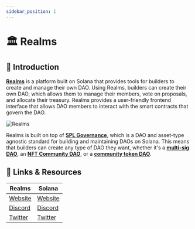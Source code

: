 ```yaml
---
sidebar_position: 1
---
```


# 🏛️ Realms

## 👋 Introduction

[**Realms**](https://app.realms.today/realms) is a platform built on Solana that provides tools for builders to create and manage their own DAO. Using Realms, builders can create their own DAO, which allows them to manage their members, vote on proposals, and allocate their treasury. Realms provides a user-friendly frontend interface that allows DAO members to interact with the smart contracts that govern the DAO.

![Realms](https://i.imgur.com/HbHf7sA.png)

Realms is built on top of [**SPL Governance**](https://github.com/solana-labs/solana-program-library/tree/master/governance), which is a DAO and asset-type agnostic standard for building and maintaining DAOs on Solana. This means that builders can create any type of DAO they want, whether it's a [**multi-sig DAO**](https://paragraph.xyz/@xentoshi/multi-sig-on-solana), an [**NFT Community DAO**](https://paragraph.xyz/@xentoshi/nft-community-dao-on-solana-governance-with-nft-voting), or a [**community token DAO**](https://paragraph.xyz/@legend/create-community-token-dao-on-solana).

## 🔗 Links & Resources

| Realms | Solana |
|--------|--------|
| [Website](https://app.realms.today/realms) | [Website](https://solana.com/) |
| [Discord](../%F0%9F%93%9A%20Introduction/discord.gg/6UZHcNJFr8/) | [Discord](https://discord.com/invite/kBbATFA7PW) |
| [Twitter](https://twitter.com/Realms_DAOs) | [Twitter](https://twitter.com/solana) |
